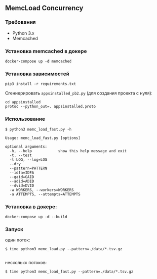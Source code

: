 ## MemcLoad Concurrency

### Требования

- Python 3.x
- Memcached


### Установка memcached в докере

```
docker-compose up -d memcached
```


### Установка зависимостей

```
pip3 install -r requirements.txt
```

Сгениерировать `appsinstalled_pb2.py` (для создания проекта с нуля):

```
cd appsinstalled
protoc --python_out=. appsinstalled.proto
```



### Использование

```
$ python3 memc_load_fast.py -h

Usage: memc_load_fast.py [options]

optional arguments:
  -h, --help            show this help message and exit
  -t, --test            
  -l LOG, --log=LOG     
  --dry                 
  --pattern=PATTERN     
  --idfa=IDFA           
  --gaid=GAID           
  --adid=ADID           
  --dvid=DVID           
  -w WORKERS, --workers=WORKERS
  -a ATTEMPTS, --attempts=ATTEMPTS
```

### Установка в докере:

```
docker-compose up -d --build
```



### Запуск

один поток:

```
$ time python3 memc_load.py --pattern=./data/*.tsv.gz


```

несколько потоков:

```
$ time python3 memc_load_fast.py --pattern=./data/*.tsv.gz

```
